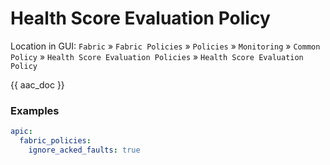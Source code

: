 # Health Score Evaluation Policy

Location in GUI:
`Fabric` » `Fabric Policies` » `Policies` » `Monitoring` » `Common Policy` » `Health Score Evaluation Policies` » `Health Score Evaluation Policy`

{{ aac_doc }}

### Examples

```yaml
apic:
  fabric_policies:
    ignore_acked_faults: true
```
